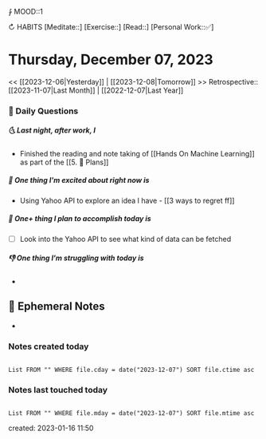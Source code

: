 ⨑ MOOD::1

↻ HABITS
[Meditate::]
[Exercise::]
[Read::]
[Personal Work::✅]

# Thursday, December 07, 2023

<< [[2023-12-06|Yesterday]] | [[2023-12-08|Tomorrow]] >>
Retrospective:: [[2023-11-07|Last Month]] | [[2022-12-07|Last Year]]

### 📅 Daily Questions

##### 🌜 Last night, after work, I

- Finished the reading and note taking of [[Hands On Machine Learning]] as part of the [[5. 🍕 Plans]]

##### 🙌 One thing I'm excited about right now is

- Using Yahoo API to explore an idea I have - [[3 ways to regret ff]]

##### 🚀 One+ thing I plan to accomplish today is

- [ ] Look into the Yahoo API to see what kind of data can be fetched

##### 👎 One thing I'm struggling with today is

-

## 📝 Ephemeral Notes

- 

### Notes created today

```dataview

List FROM "" WHERE file.cday = date("2023-12-07") SORT file.ctime asc

```

### Notes last touched today

```dataview

List FROM "" WHERE file.mday = date("2023-12-07") SORT file.mtime asc

```

created: 2023-01-16 11:50
